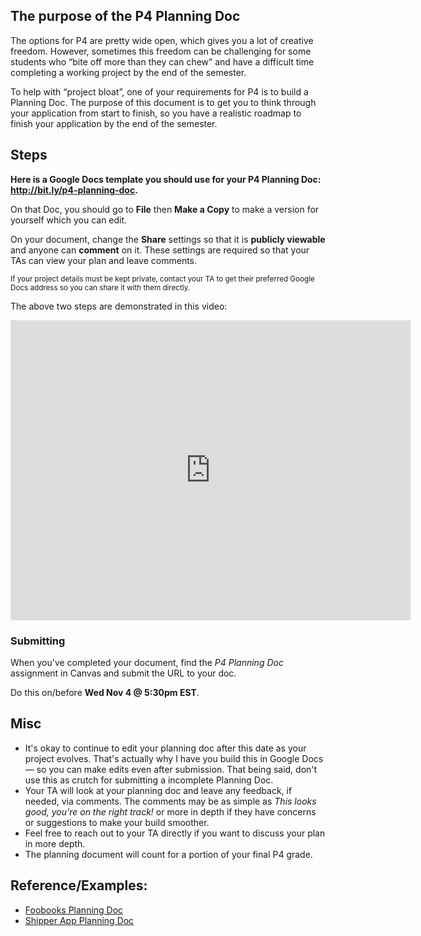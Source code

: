 ## The purpose of the P4 Planning Doc
The options for P4 are pretty wide open, which gives you a lot of creative freedom. However, sometimes this freedom can be challenging for some students who &ldquo;bite off more than they can chew&rdquo; and have a difficult time completing a working project by the end of the semester.

To help with &ldquo;project bloat&rdquo;, one of your requirements for P4 is to build a Planning Doc. The purpose of this document is to get you to think through your application from start to finish, so you have a realistic roadmap to finish your application by the end of the semester.

## Steps
__Here is a Google Docs template you should use for your P4 Planning Doc: <http://bit.ly/p4-planning-doc>.__

On that Doc, you should go to __File__ then __Make a Copy__ to make a version for yourself which you can edit.

On your document, change the __Share__ settings so that it is __publicly viewable__ and anyone can __comment__ on it. These settings are required so that your TAs can view your plan and leave comments.

<small>If your project details must be kept private, contact your TA to get their preferred Google Docs address so you can share it with them directly.</small>

The above two steps are demonstrated in this video:

<iframe width="640" height="480" src="https://www.youtube.com/embed/tk39cNxdywM?rel=0&amp;showinfo=0" frameborder="0" allowfullscreen></iframe>

### Submitting
When you've completed your document, find the *P4 Planning Doc* assignment in Canvas and submit the URL to your doc.

Do this on/before __Wed Nov 4 @ 5:30pm EST__.

## Misc
+ It's okay to continue to edit your planning doc after this date as your project evolves. That's actually why I have you build this in Google Docs&mdash; so you can make edits even after submission. That being said, don't use this as crutch for submitting a incomplete Planning Doc.
+ Your TA will look at your planning doc and leave any feedback, if needed, via comments. The comments may be as simple as *This looks good, you're on the right track!* or more in depth if they have concerns or suggestions to make your build smoother.
+ Feel free to reach out to your TA directly if you want to discuss your plan in more depth.
+ The planning document will count for a portion of your final P4 grade.

## Reference/Examples:
+ [Foobooks Planning Doc](https://docs.google.com/document/d/1fdnFxXO8c8XyFdMgjSQsYt4hXhUEXtEMgwa4MpE98sA/edit#heading=h.v9bf356ii2yd)
+ [Shipper App Planning Doc](https://docs.google.com/document/d/1GaJBiPdqaUYhtd2BKze4MJgL1Yn2nIG-HraHZRsmShA/edit)
